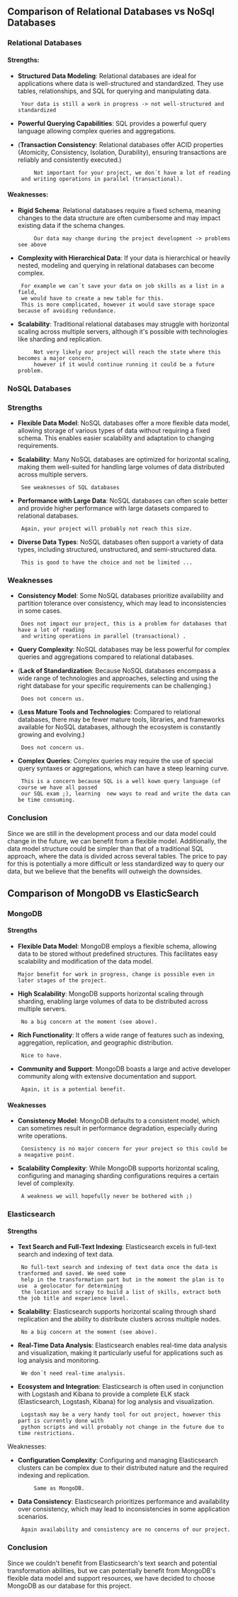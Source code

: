 ## Comparison of Relational Databases vs NoSql Databases 
### Relational Databases
#### Strengths:
-  **Structured Data Modeling**: Relational databases are ideal for applications where data is well-structured and standardized. They use tables, relationships, and SQL for querying and manipulating data.
	
		Your data is still a work in progress -> not well-structured and standardized
	
-  **Powerful Querying Capabilities**: SQL provides a powerful query language allowing complex queries and aggregations.
-  (**Transaction Consistency**: Relational databases offer ACID properties (Atomicity, Consistency, Isolation, Durability), ensuring transactions are reliably and consistently executed.)
			
			Not important for your project, we don´t have a lot of reading 
		and writing operations in parallel (transactional).
#### Weaknesses:
-  **Rigid Schema**: Relational databases require a fixed schema, meaning changes to the data structure are often cumbersome and may impact existing data if the schema changes.
			
			Our data may change during the project development -> problems see above
-  **Complexity with Hierarchical Data**: If your data is hierarchical or heavily nested, modeling and querying in relational databases can become complex.

		For example we can´t save your data on job skills as a list in a field, 
		we would have to create a new table for this. 
		This is more complicated, however it would save storage space because of avoiding redundance.
-  **Scalability**: Traditional relational databases may struggle with horizontal scaling across multiple servers, although it's possible with technologies like sharding and replication. 

			Not very likely our project will reach the state where this becomes a major concern, 
			however if it would continue running it could be a future problem.
### NoSQL Databases
### Strengths

-  **Flexible Data Model**: NoSQL databases offer a more flexible data model, allowing storage of various types of data without requiring a fixed schema. This enables easier scalability and adaptation to changing requirements.
-  **Scalability**: Many NoSQL databases are optimized for horizontal scaling, making them well-suited for handling large volumes of data distributed across multiple servers.

		See weaknesses of SQL databases 
-  **Performance with Large Data**: NoSQL databases can often scale better and provide higher performance with large datasets compared to relational databases.

		Again, your project will probably not reach this size.
-  **Diverse Data Types**: NoSQL databases often support a variety of data types, including structured, unstructured, and semi-structured data.

		This is good to have the choice and not be limited ...

### Weaknesses

-  **Consistency Model**: Some NoSQL databases prioritize availability and partition tolerance over consistency, which may lead to inconsistencies in some cases.

		Does not impact our project, this is a problem for databases that have a lot of reading 
		and writing operations in parallel (transactional) .
-  **Query Complexity**: NoSQL databases may be less powerful for complex queries and aggregations compared to relational databases.
-  (**Lack of Standardization**: Because NoSQL databases encompass a wide range of technologies and approaches, selecting and using the right database for your specific requirements can be challenging.)

		Does not concern us.
-  (**Less Mature Tools and Technologies**: Compared to relational databases, there may be fewer mature tools, libraries, and frameworks available for NoSQL databases, although the ecosystem is constantly growing and evolving.)

		Does not concern us.
-  **Complex Queries**: Complex queries may require the use of special query syntaxes or aggregations, which can have a steep learning curve.

		This is a concern because SQL is a well kown query language (of course we have all passed 
		our SQL exam ;), learning  new ways to read and write the data can be time consuming.
### Conclusion
Since we are still in the development process and our data model could change in the future, we can benefit from a flexible model. Additionally, the data model structure could be simpler than that of a traditional SQL approach, where the data is divided across several tables. The price to pay for this is potentially a more difficult or less standardized way to query our data, but we believe that the benefits will outweigh the downsides.
## Comparison of MongoDB vs ElasticSearch
### MongoDB
#### Strengths
-   **Flexible Data Model**: MongoDB employs a flexible schema, allowing data to be stored without predefined structures. This facilitates easy scalability and modification of the data model.

		Major benefit for work in progress, change is possible even in later stages of the project.
-  **High Scalability**: MongoDB supports horizontal scaling through sharding, enabling large volumes of data to be distributed across multiple servers.

		No a big concern at the moment (see above).
-  **Rich Functionality**: It offers a wide range of features such as indexing, aggregation, replication, and geographic distribution.
		
		Nice to have.
-  **Community and Support**: MongoDB boasts a large and active developer community along with extensive documentation and support.

		Again, it is a potential benefit.

#### Weaknesses

-  **Consistency Model**: MongoDB defaults to a consistent model, which can sometimes result in performance degradation, especially during write operations.

		Consistency is no major concern for your project so this could be a neagative point. 
-  **Scalability Complexity**: While MongoDB supports horizontal scaling, configuring and managing sharding configurations requires a certain level of complexity.
	
		A weakness we will hopefully never be bothered with ;)

### Elasticsearch
#### Strengths
-  **Text Search and Full-Text Indexing**: Elasticsearch excels in full-text search and indexing of text data.

		No full-text search and indexing of text data once the data is tranformed and saved. We need some 
		help in the transformation part but in the moment the plan is to use  a geolocator for determining 
		the location and scrapy to build a list of skills, extract both the job title and experience level.
-  **Scalability**: Elasticsearch supports horizontal scaling through shard replication and the ability to distribute clusters across multiple nodes.

		No a big concern at the moment (see above).
-  **Real-Time Data Analysis**: Elasticsearch enables real-time data analysis and visualization, making it particularly useful for applications such as log analysis and monitoring.

		We don´t need real-time analysis.
-  **Ecosystem and Integration**: Elasticsearch is often used in conjunction with Logstash and Kibana to provide a complete ELK stack (Elasticsearch, Logstash, Kibana) for log analysis and visualization.

		Logstash may be a very handy tool for out project, however this part is currently done with 
		python scripts and will probably not change in the future due to time restrictions.
Weaknesses:

-  **Configuration Complexity**: Configuring and managing Elasticsearch clusters can be complex due to their distributed nature and the required indexing and replication.

			Same as MongoDB.
-  **Data Consistency**: Elasticsearch prioritizes performance and availability over consistency, which may lead to inconsistencies in some application scenarios.

		Again availability and consistency are no concerns of our project.
### Conclusion
Since we couldn't benefit from Elasticsearch's text search and potential transformation abilities, but we can potentially benefit from MongoDB's flexible data model and support resources, we have decided to choose MongoDB as our database for this project.